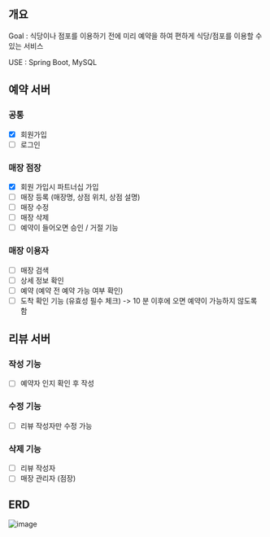 ## 개요

Goal : 식당이나 점포를 이용하기 전에 미리 예약을 하여 편하게 식당/점포를 이용할 수 있는 서비스

USE : Spring Boot, MySQL

## 예약 서버
### 공통
- [x] 회원가입
- [ ] 로그인

### 매장 점장
- [x] 회원 가입시 파트너십 가입
- [ ] 매장 등록 (매장명, 상점 위치, 상점 설명)
- [ ] 매장 수정
- [ ] 매장 삭제
- [ ] 예약이 들어오면 승인 / 거절 기능

### 매장 이용자
- [ ] 매장 검색
- [ ] 상세 정보 확인
- [ ] 예약 (예약 전 예약 가능 여부 확인)
- [ ] 도착 확인 기능 (유효성 필수 체크) -> 10 분 이후에 오면 예약이 가능하지 않도록 함

## 리뷰 서버
### 작성 기능
- [ ] 예약자 인지 확인 후 작성

### 수정 기능
- [ ] 리뷰 작성자만 수정 가능

### 삭제 기능
- [ ] 리뷰 작성자
- [ ] 매장 관리자 (점장)

## ERD
![image](https://github.com/leejaeeun59357/reservation-service/assets/149572895/ef223627-4c4d-4b0d-86b3-77f6a729f890)
